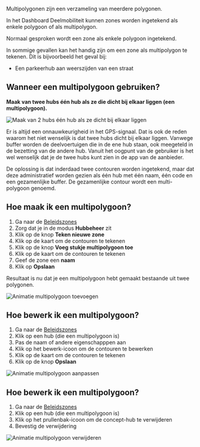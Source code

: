 Multipolygonen zijn een verzameling van meerdere polygonen.

In het Dashboard Deelmobiliteit kunnen zones worden ingetekend als enkele polygoon of als multipolygon.

Normaal gesproken wordt een zone als enkele polygoon ingetekend.

In sommige gevallen kan het handig zijn om een zone als multipolygon te tekenen. Dit is bijvoorbeeld het geval bij:

- Een parkeerhub aan weerszijden van een straat

## Wanneer een multipolygoon gebruiken?

**Maak van twee hubs één hub als ze die dicht bij elkaar liggen (een multipolygoon).**

![Maak van 2 hubs één hub als ze dicht bij elkaar liggen](https://files.dashboarddeelmobiliteit.nl/docs/Beleidszones/multipolygonen/maak-van-2-hubs-een-multipolygoon-als-ze-dichtbij-elkaar-liggen.png)

Er is altijd een onnauwkeurigheid in het GPS-signaal. Dat is ook de reden waarom het niet wenselijk is dat twee hubs dicht bij elkaar liggen. Vanwege buffer worden de deelvoertuigen die in de ene hub staan, ook meegeteld in de bezetting van de andere hub. Vanuit het oogpunt van de gebruiker is het wel wenselijk dat je de twee hubs kunt zien in de app van de aanbieder.

De oplossing is dat inderdaad twee contouren worden
ingetekend, maar dat deze administratief worden gezien als één hub met één naam, één code en een gezamenlijke buffer. De gezamenlijke contour wordt een multi-polygoon genoemd.

## Hoe maak ik een multipolygoon?

1. Ga naar de [Beleidszones](/map/zones)
2. Zorg dat je in de modus **Hubbeheer** zit
3. Klik op de knop **Teken nieuwe zone**
4. Klik op de kaart om de contouren te tekenen
5. Klik op de knop **Voeg stukje multipolygoon toe**
6. Klik op de kaart om de contouren te tekenen
7. Geef de zone een **naam**
8. Klik op **Opslaan**

Resultaat is nu dat je een multipolygoon hebt gemaakt bestaande uit twee polygonen.

![Animatie multipolygoon toevoegen](https://files.dashboarddeelmobiliteit.nl/docs/Beleidszones/multipolygonen/ani-multipolygoon-toevoegen.gif)

## Hoe bewerk ik een multipolygoon?

1. Ga naar de [Beleidszones](/map/zones)
2. Klik op een hub (die een multipolygoon is)
3. Pas de naam of andere eigenschapppen aan
4. Klik op het bewerk-icoon om de contouren te bewerken
5. Klik op de kaart om de contouren te tekenen
6. Klik op de knop **Opslaan**

![Animatie multipolygoon aanpassen](https://files.dashboarddeelmobiliteit.nl/docs/Beleidszones/multipolygonen/ani-multipolygoon-aanpassen.gif)

## Hoe bewerk ik een multipolygoon?

1. Ga naar de [Beleidszones](/map/zones)
2. Klik op een hub (die een multipolygoon is)
3. Klik op het prullenbak-icoon om de concept-hub te verwijderen
4. Bevestig de verwijdering

![Animatie multipolygoon verwijderen](https://files.dashboarddeelmobiliteit.nl/docs/Beleidszones/multipolygonen/ani-multipolygoon-verwijderen.gif)
